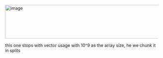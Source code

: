 <img width="822" height="111" alt="image" src="https://github.com/user-attachments/assets/ac02672f-b488-425f-a4eb-07205e46c065" />

this one stops with vector usage with 10^9 as the array size, he we chunk it in splits
